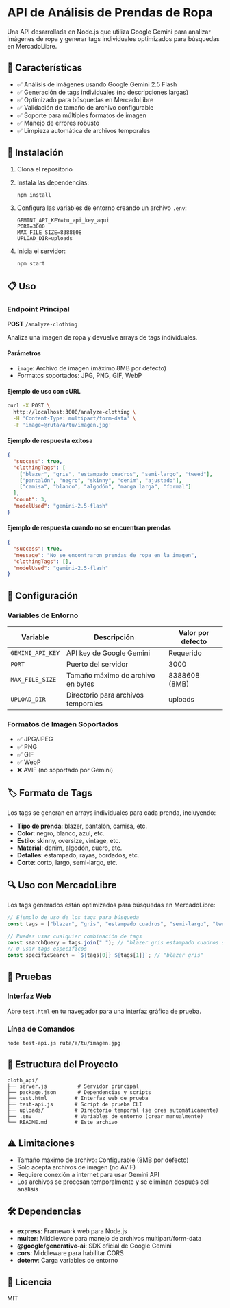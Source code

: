 # API de Análisis de Prendas de Ropa

Una API desarrollada en Node.js que utiliza Google Gemini para analizar imágenes de ropa y generar tags individuales optimizados para búsquedas en MercadoLibre.

## 🎯 Características

- ✅ Análisis de imágenes usando Google Gemini 2.5 Flash
- ✅ Generación de tags individuales (no descripciones largas)
- ✅ Optimizado para búsquedas en MercadoLibre
- ✅ Validación de tamaño de archivo configurable
- ✅ Soporte para múltiples formatos de imagen
- ✅ Manejo de errores robusto
- ✅ Limpieza automática de archivos temporales

## 🚀 Instalación

1. Clona el repositorio
2. Instala las dependencias:
   ```bash
   npm install
   ```

3. Configura las variables de entorno creando un archivo `.env`:
   ```env
   GEMINI_API_KEY=tu_api_key_aqui
   PORT=3000
   MAX_FILE_SIZE=8388608
   UPLOAD_DIR=uploads
   ```

4. Inicia el servidor:
   ```bash
   npm start
   ```

## 📋 Uso

### Endpoint Principal

**POST** `/analyze-clothing`

Analiza una imagen de ropa y devuelve arrays de tags individuales.

#### Parámetros

- `image`: Archivo de imagen (máximo 8MB por defecto)
- Formatos soportados: JPG, PNG, GIF, WebP

#### Ejemplo de uso con cURL

```bash
curl -X POST \
  http://localhost:3000/analyze-clothing \
  -H 'Content-Type: multipart/form-data' \
  -F 'image=@ruta/a/tu/imagen.jpg'
```

#### Ejemplo de respuesta exitosa

```json
{
  "success": true,
  "clothingTags": [
    ["blazer", "gris", "estampado cuadros", "semi-largo", "tweed"],
    ["pantalón", "negro", "skinny", "denim", "ajustado"],
    ["camisa", "blanco", "algodón", "manga larga", "formal"]
  ],
  "count": 3,
  "modelUsed": "gemini-2.5-flash"
}
```

#### Ejemplo de respuesta cuando no se encuentran prendas

```json
{
  "success": true,
  "message": "No se encontraron prendas de ropa en la imagen",
  "clothingTags": [],
  "modelUsed": "gemini-2.5-flash"
}
```

## 🔧 Configuración

### Variables de Entorno

| Variable | Descripción | Valor por defecto |
|----------|-------------|-------------------|
| `GEMINI_API_KEY` | API key de Google Gemini | Requerido |
| `PORT` | Puerto del servidor | 3000 |
| `MAX_FILE_SIZE` | Tamaño máximo de archivo en bytes | 8388608 (8MB) |
| `UPLOAD_DIR` | Directorio para archivos temporales | uploads |

### Formatos de Imagen Soportados

- ✅ JPG/JPEG
- ✅ PNG
- ✅ GIF
- ✅ WebP
- ❌ AVIF (no soportado por Gemini)

## 🏷️ Formato de Tags

Los tags se generan en arrays individuales para cada prenda, incluyendo:

- **Tipo de prenda**: blazer, pantalón, camisa, etc.
- **Color**: negro, blanco, azul, etc.
- **Estilo**: skinny, oversize, vintage, etc.
- **Material**: denim, algodón, cuero, etc.
- **Detalles**: estampado, rayas, bordados, etc.
- **Corte**: corto, largo, semi-largo, etc.

## 🔍 Uso con MercadoLibre

Los tags generados están optimizados para búsquedas en MercadoLibre:

```javascript
// Ejemplo de uso de los tags para búsqueda
const tags = ["blazer", "gris", "estampado cuadros", "semi-largo", "tweed"];

// Puedes usar cualquier combinación de tags
const searchQuery = tags.join(" "); // "blazer gris estampado cuadros semi-largo tweed"
// O usar tags específicos
const specificSearch = `${tags[0]} ${tags[1]}`; // "blazer gris"
```

## 🧪 Pruebas

### Interfaz Web
Abre `test.html` en tu navegador para una interfaz gráfica de prueba.

### Línea de Comandos
```bash
node test-api.js ruta/a/tu/imagen.jpg
```

## 📁 Estructura del Proyecto

```
cloth_api/
├── server.js          # Servidor principal
├── package.json       # Dependencias y scripts
├── test.html         # Interfaz web de prueba
├── test-api.js       # Script de prueba CLI
├── uploads/          # Directorio temporal (se crea automáticamente)
├── .env              # Variables de entorno (crear manualmente)
└── README.md         # Este archivo
```

## ⚠️ Limitaciones

- Tamaño máximo de archivo: Configurable (8MB por defecto)
- Solo acepta archivos de imagen (no AVIF)
- Requiere conexión a internet para usar Gemini API
- Los archivos se procesan temporalmente y se eliminan después del análisis

## 🛠️ Dependencias

- **express**: Framework web para Node.js
- **multer**: Middleware para manejo de archivos multipart/form-data
- **@google/generative-ai**: SDK oficial de Google Gemini
- **cors**: Middleware para habilitar CORS
- **dotenv**: Carga variables de entorno

## 📝 Licencia

MIT